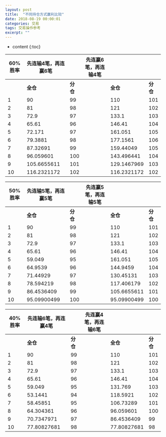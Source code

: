 ```yaml
---
layout: post
title:  "不同持仓方式赢利比较"
date: 2018-08-19 00:00:01
categories: 交易
tags: 交易操作参考
excerpt: ""
---
```


* content
{:toc}


| 60%胜率 | 先连输4笔，再连赢6笔 |          | 先连赢6笔，再连输4笔 |             |          |
| ------- | -------------------- | -------- | -------------------- | ----------- | -------- |
|         | **全仓**             | **分仓** |                      | **全仓**    | **分仓** |
| 1       | 90                   | 99       |                      | 110         | 101      |
| 2       | 81                   | 98       |                      | 121         | 102      |
| 3       | 72.9                 | 97       |                      | 133.1       | 103      |
| 4       | 65.61                | 96       |                      | 146.41      | 104      |
| 5       | 72.171               | 97       |                      | 161.051     | 105      |
| 6       | 79.3881              | 98       |                      | 177.1561    | 106      |
| 7       | 87.32691             | 99       |                      | 159.44049   | 105      |
| 8       | 96.059601            | 100      |                      | 143.496441  | 104      |
| 9       | 105.6655611          | 101      |                      | 129.1467969 | 103      |
| 10      | 116.2321172          | 102      |                      | 116.2321172 | 102      |

| 50%胜率 | 先连输5笔，再连赢5笔 |          | 先连赢5笔，再连输5笔 |             |          |
| ------- | -------------------- | -------- | -------------------- | ----------- | -------- |
|         | **全仓**             | **分仓** |                      | **全仓**    | **分仓** |
| 1       | 90                   | 99       |                      | 110         | 101      |
| 2       | 81                   | 98       |                      | 121         | 102      |
| 3       | 72.9                 | 97       |                      | 133.1       | 103      |
| 4       | 65.61                | 96       |                      | 146.41      | 104      |
| 5       | 59.049               | 95       |                      | 161.051     | 105      |
| 6       | 64.9539              | 96       |                      | 144.9459    | 104      |
| 7       | 71.44929             | 97       |                      | 130.45131   | 103      |
| 8       | 78.594219            | 98       |                      | 117.406179  | 102      |
| 9       | 86.4536409           | 99       |                      | 105.6655611 | 101      |
| 10      | 95.09900499          | 100      |                      | 95.09900499 | 100      |

| 40%胜率 | 先连输6笔，再连赢4笔 |          | 先连赢4笔，再连输6笔 |             |          |
| ------- | -------------------- | -------- | -------------------- | ----------- | -------- |
|         | **全仓**             | **分仓** |                      | **全仓**    | **分仓** |
| 1       | 90                   | 99       |                      | 110         | 101      |
| 2       | 81                   | 98       |                      | 121         | 102      |
| 3       | 72.9                 | 97       |                      | 133.1       | 103      |
| 4       | 65.61                | 96       |                      | 146.41      | 104      |
| 5       | 59.049               | 95       |                      | 131.769     | 103      |
| 6       | 53.1441              | 94       |                      | 118.5921    | 102      |
| 7       | 58.45851             | 95       |                      | 106.73289   | 101      |
| 8       | 64.304361            | 96       |                      | 96.059601   | 100      |
| 9       | 70.7347971           | 97       |                      | 86.4536409  | 99       |
| 10      | 77.80827681          | 98       |                      | 77.80827681 | 98       |


